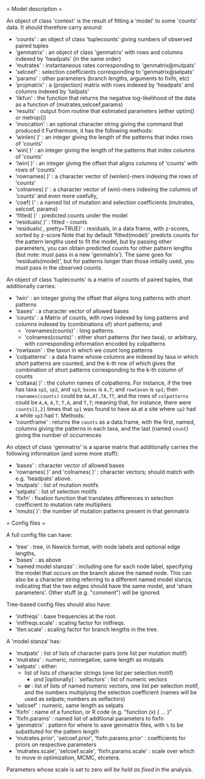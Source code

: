 = Model description =

An object of class 'context' is the result of fitting a 'model' to some 'counts' data.
It should therefore carry around:
- 'counts' : an object of class 'tuplecounts' giving numbers of observed paired tuples
- 'genmatrix' : an object of class 'genmatrix' with rows and columns indexed by 'headpats' (in the same order)
- 'mutrates' : instantaneous rates corresponding to 'genmatrix@mutpats'
- 'selcoef' : selection coefficients corresponding to 'genmatrix@selpats'
- 'params' : other parameters (branch lengths, arguments to fixfn, etc)
- 'projmatrix' : a (projection) matrix with rows indexed by 'headpats' and columns indexed by 'tailpats'
- 'likfun' : the function that returns the negative log-likelihood of the data as a function of (mutrates,selcoef,params)
- 'results' : output from routine that estimated parameters (either optim() or metrop())
- 'invocation' : an optional character string giving the command that produced it
Furthermore, it has the following methods:
- 'winlen( )' : an integer giving the length of the patterns that index rows of 'counts'
- 'win( )' : an integer giving the length of the patterns that index columns of 'counts'
- 'lwin( )' : an integer giving the offset that aligns columns of 'counts' with rows of 'counts'
- 'rownames( )' : a character vector of (winlen)-mers indexing the rows of 'counts'
- 'colnames( )' : a character vector of (win)-mers indexing the columns of 'counts'
and even more usefully,
- 'coef( )' : a named list of mutation and selection coefficients (mutrates, selcoef, params)
- 'fitted( )' : predicted counts under the model
- 'residuals( )' : fitted - counts
- 'residuals( , pretty=TRUE)' : residuals, in a data frame, with z-scores, sorted by z-score
Note that by default 'fitted(model)' predicts counts for the pattern lengths used to fit the model, but by passing other parameters, you can obtain predicted counts for other pattern lengths (but note: must pass in a new 'genmatrix').  The same goes for 'residuals(model)', but for patterns longer than those initially used, you must pass in the observed counts.

An object of class 'tuplecounts' is a matrix of counts of paired tuples, that additionally carries:
- 'lwin' : an integer giving the offset that aligns long patterns with short patterns
- 'bases' : a character vector of allowed bases
- 'counts' : a Matrix of counts, with rows indexed by long patterns and columns indexed by (combinations of) short patterns; and
  - 'rownames(counts)' : long patterns.
  - 'colnames(counts)' : either short patterns (for two taxa), or arbitrary, with corresponding information encoded by colpatterns
- 'rowtaxon' : the taxon in which we count long patterns
- 'colpatterns' : a data frame whose columns are indexed by taxa in which short patterns are counted, and the k-th row of which gives the combination of short patterns corresponding to the k-th column of counts
- 'coltaxa( )' : the column names of colpatterns.
For instance, if the tree has taxa `sp1`, `sp2`, and `sp3`; `bases` is `A,T`; and `rowtaxon` is `sp1`; then `rownames(counts)` could be `AA,AT,TA,TT`, and the rows of `colpatterns` could be `A,A`, `A,T`, `T,A`, and `T,T`; meaning that, for instance, there were `counts[1,2]` times that `sp1` was found to have `AA` at a site where `sp2` had `A` while `sp3` had `T`.
Methods:
- 'countframe' : returns the `counts` as a data.frame, with the first, named, columns giving the patterns in each taxa, and the last (named `count`) giving the number of occurrences


An object of class 'genmatrix' is a sparse matrix that additionally carries the following information (and some more stuff):
- 'bases' : character vector of allowed bases
- 'rownames( )' and 'colnames( )' : character vectors; should match with e.g. 'headpats' above.
- 'mutpats' : list of mutation motifs
- 'selpats' : list of selection motifs
- 'fixfn' : fixation function that translates differences in selection coefficient to mutation rate multipliers
- 'nmuts( )': the number of mutation patterns present in that genmatrix


= Config files =

A full config file can have:
- 'tree' : tree, in Newick format, with node labels and optional edge lengths, 
- 'bases' : as above
- 'named model stanzas' : including one for each node label, specifying the model that occurs on the branch above the named node.  This can also be a character string referring to a different named model stanza, indicating that the two edges should have the same model, and 'share parameters'.
Other stuff (e.g. "comment") will be ignored.

Tree-based config files should also have:
- 'initfreqs' : base frequencies at the root.
- 'initfreqs.scale' : scaling factor for initfreqs.
- 'tlen.scale' : scaling factor for branch lengths in the tree.

A 'model stanza' has:
- 'mutpats' : list of lists of character pairs (one list per mutation motif)
- 'mutrates' : numeric, nonnegative, same length as mutpats
- 'selpats' : either:
  - list of lists of character strings (one list per selection motif)
    - *and* [optionally] : `selfactors' : list of numeric vectors
  - **or** : list of lists of named numeric vectors, one list per selection motif, and the numbers multiplying the selection coefficient (names will be used as selpats; numbers as selfactors)
- 'selcoef' : numeric, same length as selpats
- 'fixfn' : name of a function, or R code (e.g. "function (x) { ... }"
- 'fixfn.params' : named list of additional parameters to fixfn
- 'genmatrix' : pattern for where to save genmatrix files, with `%` to be substituted for the pattern length
- 'mutrates.prior', 'selcoef.prior', 'fixfn.params.prior' : coefficients for priors on respective parameters
- 'mutrates.scale', 'selcoef.scale', 'fixfn.params.scale' : scale over which to move in optimization, MCMC, etcetera. 

Parameters whose scale is set to zero *will be held as fixed* in the analysis.
